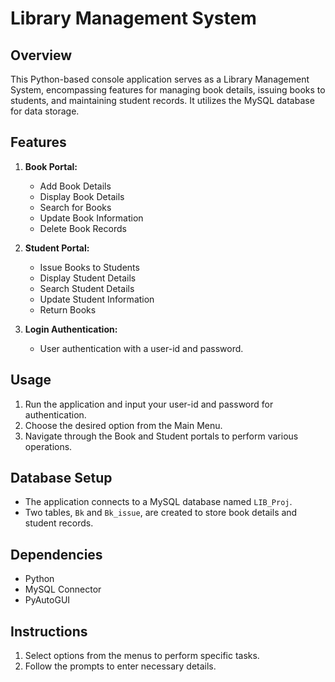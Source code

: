# Library Management System

## Overview

This Python-based console application serves as a Library Management System, encompassing features for managing book details, issuing books to students, and maintaining student records. It utilizes the MySQL database for data storage.

## Features

1. **Book Portal:**
   - Add Book Details
   - Display Book Details
   - Search for Books
   - Update Book Information
   - Delete Book Records

2. **Student Portal:**
   - Issue Books to Students
   - Display Student Details
   - Search Student Details
   - Update Student Information
   - Return Books

3. **Login Authentication:**
   - User authentication with a user-id and password.

## Usage

1. Run the application and input your user-id and password for authentication.
2. Choose the desired option from the Main Menu.
3. Navigate through the Book and Student portals to perform various operations.

## Database Setup

- The application connects to a MySQL database named `LIB_Proj`.
- Two tables, `Bk` and `Bk_issue`, are created to store book details and student records.

## Dependencies

- Python
- MySQL Connector
- PyAutoGUI

## Instructions

1. Select options from the menus to perform specific tasks.
2. Follow the prompts to enter necessary details.


